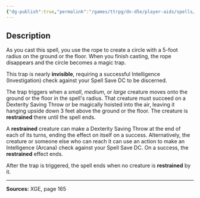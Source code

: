 ```yaml
---
{"dg-publish":true,"permalink":"/games/ttrpg/dn-d5e/player-aids/spells/level-1/snare/","tags":["TTRPG/DND/5e","verbal","somatic","material","Spell"],"noteIcon":""}
---
```



## Description
As you cast this spell, you use the rope to create a circle with a 5-foot radius on the ground or the floor.
When you finish casting, the rope disappears and the circle becomes a magic trap.

This trap is nearly **invisible**, requiring a successful Intelligence (Investigation) check against your Spell Save DC to be discerned.

The trap triggers when a *small*, *medium*, or *large* creature moves onto the ground or the floor in the spell's radius.
That creature must succeed on a Dexterity Saving Throw or be magically hoisted into the air, leaving it hanging upside down 3 feet above the ground or the floor.
The creature is **restrained** there until the spell ends.

A **restrained** creature can make a Dexterity Saving Throw at the end of each of its turns, ending the effect on itself on a success.
Alternatively, the creature or someone else who can reach it can use an action to make an Intelligence (Arcana) check against your Spell Save DC.
On a success, the **restrained** effect ends.

After the trap is triggered, the spell ends when no creature is **restrained** by it.

---

**Sources:** XGE, page 165

